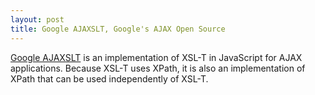 ```yaml
---
layout: post
title: Google AJAXSLT, Google's AJAX Open Source
---
```


[Google AJAXSLT](http://goog-ajaxslt.sourceforge.net/) is an implementation of XSL-T in JavaScript for AJAX applications. Because XSL-T uses XPath, it is also an implementation of XPath that can be used independently of XSL-T.